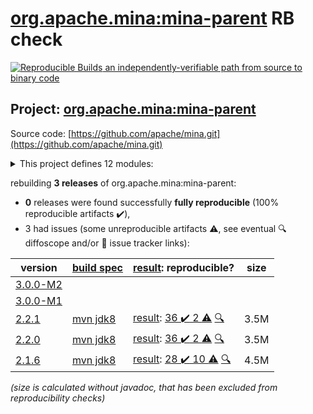 [org.apache.mina:mina-parent](https://search.maven.org/artifact/org.apache.mina/mina-parent/) RB check
=======

[![Reproducible Builds](https://reproducible-builds.org/images/logos/rb.svg) an independently-verifiable path from source to binary code](https://reproducible-builds.org/)

## Project: [org.apache.mina:mina-parent](https://search.maven.org/artifact/org.apache.mina/mina-parent/)

Source code: [https://github.com/apache/mina.git](https://github.com/apache/mina.git)

<details><summary>This project defines 12 modules:</summary>

* [org.apache.mina:mina-core](https://search.maven.org/artifact/org.apache.mina/mina-core/)
* [org.apache.mina:mina-example](https://search.maven.org/artifact/org.apache.mina/mina-example/)
* [org.apache.mina:mina-filter-compression](https://search.maven.org/artifact/org.apache.mina/mina-filter-compression/)
* [org.apache.mina:mina-http](https://search.maven.org/artifact/org.apache.mina/mina-http/)
* [org.apache.mina:mina-integration-beans](https://search.maven.org/artifact/org.apache.mina/mina-integration-beans/)
* [org.apache.mina:mina-integration-jmx](https://search.maven.org/artifact/org.apache.mina/mina-integration-jmx/)
* [org.apache.mina:mina-integration-ognl](https://search.maven.org/artifact/org.apache.mina/mina-integration-ognl/)
* [org.apache.mina:mina-integration-xbean](https://search.maven.org/artifact/org.apache.mina/mina-integration-xbean/)
* [org.apache.mina:mina-legal](https://search.maven.org/artifact/org.apache.mina/mina-legal/)
* [org.apache.mina:mina-parent](https://search.maven.org/artifact/org.apache.mina/mina-parent/)
* [org.apache.mina:mina-statemachine](https://search.maven.org/artifact/org.apache.mina/mina-statemachine/)
* [org.apache.mina:mina-transport-apr](https://search.maven.org/artifact/org.apache.mina/mina-transport-apr/)
</details>

rebuilding **3 releases** of org.apache.mina:mina-parent:
- **0** releases were found successfully **fully reproducible** (100% reproducible artifacts :heavy_check_mark:),
- 3 had issues (some unreproducible artifacts :warning:, see eventual :mag: diffoscope and/or :memo: issue tracker links):

| version | [build spec](/BUILDSPEC.md) | [result](https://reproducible-builds.org/docs/jvm/): reproducible? | size |
| -- | --------- | ------ | -- |
| [3.0.0-M2](https://search.maven.org/artifact/org.apache.mina/mina-parent/3.0.0-M2/pom) | | | |
| [3.0.0-M1](https://search.maven.org/artifact/org.apache.mina/mina-parent/3.0.0-M1/pom) | | | |
| [2.2.1](https://search.maven.org/artifact/org.apache.mina/mina-parent/2.2.1/pom) | [mvn jdk8](mina-2.2.1.buildspec) | [result](mina-parent-2.2.1.buildinfo): [36 :heavy_check_mark:  2 :warning:](mina-parent-2.2.1.buildcompare) [:mag:](mina-parent-2.2.1.diffoscope) | 3.5M |
| [2.2.0](https://search.maven.org/artifact/org.apache.mina/mina-parent/2.2.0/pom) | [mvn jdk8](mina-2.2.0.buildspec) | [result](mina-parent-2.2.0.buildinfo): [36 :heavy_check_mark:  2 :warning:](mina-parent-2.2.0.buildcompare) [:mag:](mina-parent-2.2.0.diffoscope) | 3.5M |
| [2.1.6](https://search.maven.org/artifact/org.apache.mina/mina-parent/2.1.6/pom) | [mvn jdk8](mina-2.1.6.buildspec) | [result](mina-parent-2.1.6.buildinfo): [28 :heavy_check_mark:  10 :warning:](mina-parent-2.1.6.buildcompare) [:mag:](mina-parent-2.1.6.diffoscope) | 4.5M |

<i>(size is calculated without javadoc, that has been excluded from reproducibility checks)</i>
